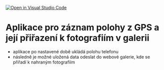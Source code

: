 [![Open in Visual Studio Code](https://classroom.github.com/assets/open-in-vscode-f059dc9a6f8d3a56e377f745f24479a46679e63a5d9fe6f495e02850cd0d8118.svg)](https://classroom.github.com/online_ide?assignment_repo_id=7535671&assignment_repo_type=AssignmentRepo)
# Aplikace pro záznam polohy z GPS a její přiřazení k fotografiím v galerii
* aplikace po nastavené době ukládá polohu telefonu
* následně je možné uložená data odeslat do webové galerie, kde se přiřadí k nahraným fotografiím